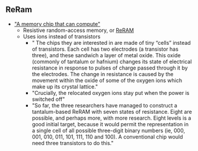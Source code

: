 ## ReRam

- ["A memory chip that can compute"](http://www.economist.com/news/science-and-technology/21717807-new-type-processor-small-devices-memory-chip-can-compute)
  -  Resistive random-access memory, or [ReRAM](https://en.wikipedia.org/wiki/Resistive_random-access_memory)
  - Uses ions instead of transistors
    - " The chips they are interested in are made of tiny “cells” instead of transistors. Each cell has two electrodes (a transistor has three), and these sandwich a layer of metal oxide. This oxide (commonly of tantalum or hafnium) changes its state of electrical resistance in response to pulses of charge passed through it by the electrodes. The change in resistance is caused by the movement within the oxide of some of the oxygen ions which make up its crystal lattice."
    - "Crucially, the relocated oxygen ions stay put when the power is switched off"
    - "So far, the three researchers have managed to construct a tantalum-based ReRAM with seven states of resistance. Eight are possible, and perhaps more, with more research. Eight levels is a good initial target, because it would permit the representation in a single cell of all possible three-digit binary numbers (ie, 000, 001, 010, 011, 101, 111, 110 and 100). A conventional chip would need three transistors to do this."